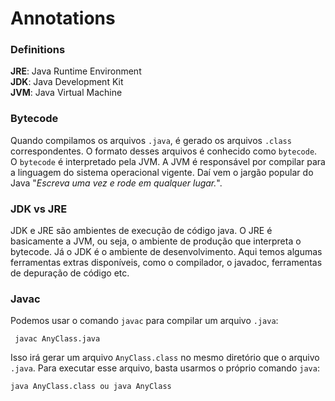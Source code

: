 # Annotations

### Definitions

**JRE**: Java Runtime Environment
<br />
**JDK**: Java Development Kit
<br />
**JVM**: Java Virtual Machine

### Bytecode
Quando compilamos os arquivos `.java`, é gerado os arquivos `.class` correspondentes.
O formato desses arquivos é conhecido como `bytecode`. O `bytecode` é interpretado pela JVM.
A JVM é responsável por compilar para a linguagem do sistema operacional vigente.
Daí vem o jargão popular do Java "*Escreva uma vez e rode em qualquer lugar.*".

### JDK vs JRE
JDK e JRE são ambientes de execução de código java. O JRE é basicamente a JVM, ou seja,
o ambiente de produção que interpreta o bytecode. Já o JDK é o ambiente de desenvolvimento.
Aqui temos algumas ferramentas extras disponíveis, como o compilador, o javadoc,
ferramentas de depuração de código etc.

### Javac
Podemos usar o comando `javac` para compilar um arquivo `.java`:<br />
```shell
 javac AnyClass.java
 ```
Isso irá gerar um arquivo `AnyClass.class` no mesmo diretório que o arquivo `.java`.
Para executar esse arquivo, basta usarmos o próprio comando `java`:
````shell
java AnyClass.class ou java AnyClass
````